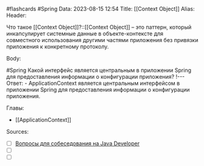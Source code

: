 #flashcards #Spring 
Data: 2023-08-15 12:54
Title: [[Context Object]]
Alias:
Header:

Что такое [[Context Object]]?::[[Context Object]] – это паттерн, который инкапсулирует системные данные в объекте-контексте для совместного использования другими частями приложения без привязки приложения к конкретному протоколу.
<!--SR:!2023-11-03,10,350-->



Body:



#Spring 
Какой интерфейс является центральным в приложении Spring для предоставления информации о конфигурации приложения?
!---
Ответ:
	- ApplicationContext является центральным интерфейсом в приложении Spring для предоставления информации о конфигурации приложения.
<!--SR:!2023-11-03,10,370-->




Главы:
- [[ApplicationContext]]


Sources:
- [ ] [Вопросы для собеседования на Java Developer](https://github.com/enhorse/java-interview/blob/master/README.md#%D0%9E%D0%9E%D0%9F)
- [ ] []()
- [ ] []()
